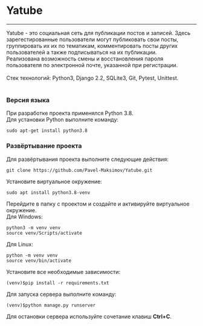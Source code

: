 # Yatube
_______
Yatube - это социальная сеть для публикации постов и записей. Здесь зарегестированные пользователи могут публиковать свои посты, группировать их их по тематикам, комментировать посты других пользователей а также подписываться на их публикации.<br>
Реализована возможность смены и восстановления пароля пользователя по электронной почте, указанной при регистрации.
<br><br>
Стек технологий: Python3, Django 2.2, SQLite3, Git, Pytest, Unittest.
<br><br>
### Версия языка <br>
При разработке проекта применялся Python 3.8.<br>
Для установки Python выполните команду:
```
sudo apt-get install python3.8
```
### Развёртывание проекта <br>
Для развёртывания проекта выполните следующие действия:<br>
```
git clone https://github.com/Pavel-Maksimov/Yatube.git
```
Установите виртуальное окружение:
```
sudo apt install python3.8-venv
```

Перейдите в папку с проектом и создайте и активируйте виртуальное окружение. <br>
Для Windows:
```
python3 -m venv venv
source venv/Scripts/activate
```
Для Linux:
```
python -m venv venv
source venv/bin/activate 
```
Установите все необходимые зависимости:
```
(venv)$pip install -r requirements.txt
```
Для запуска сервера выполните команду:
```
(venv)$python manage.py runserver
```
Для остановки сервера используйте сочетание клавиш **Ctrl+C**.
